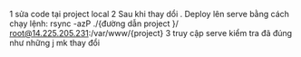 1 sửa code tại project local
2 Sau khi thay dổi . Deploy lên serve  bằng cách chạy lệnh: rsync -azP  ./{đường dẫn project }/   root@14.225.205.231:/var/www/{project}
3 truy cập serve kiểm tra đã đúng như những j mk thay đổi